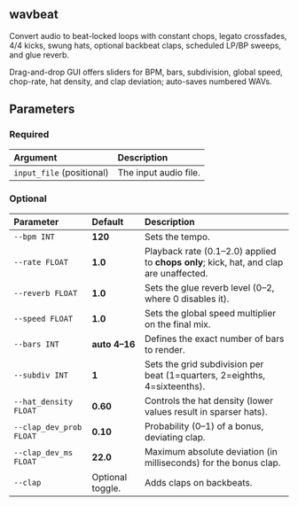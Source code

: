 ## wavbeat

Convert audio to beat-locked loops with constant chops, legato crossfades, 4/4 kicks, swung hats, optional backbeat claps, scheduled LP/BP sweeps, and glue reverb.  

Drag-and-drop GUI offers sliders for BPM, bars, subdivision, global speed, chop-rate, hat density, and clap deviation; auto-saves numbered WAVs.  

## Parameters

### Required

| Argument | Description |
| :--- | :--- |
| `input_file` (positional) | The input audio file. |

### Optional

| Parameter | Default | Description |
| :--- | :--- | :--- |
| `--bpm INT` | **120** | Sets the tempo. |
| `--rate FLOAT` | **1.0** | Playback rate (0.1–2.0) applied to **chops only**; kick, hat, and clap are unaffected. |
| `--reverb FLOAT` | **1.0** | Sets the glue reverb level (0–2, where 0 disables it). |
| `--speed FLOAT` | **1.0** | Sets the global speed multiplier on the final mix. |
| `--bars INT` | **auto 4–16** | Defines the exact number of bars to render. |
| `--subdiv INT` | **1** | Sets the grid subdivision per beat (1=quarters, 2=eighths, 4=sixteenths). |
| `--hat_density FLOAT` | **0.60** | Controls the hat density (lower values result in sparser hats). |
| `--clap_dev_prob FLOAT` | **0.10** | Probability (0–1) of a bonus, deviating clap. |
| `--clap_dev_ms FLOAT` | **22.0** | Maximum absolute deviation (in milliseconds) for the bonus clap. |
| `--clap` | Optional toggle. | Adds claps on backbeats. |

